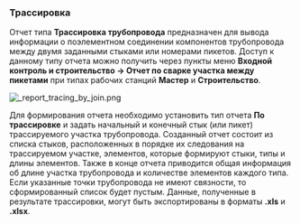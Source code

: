 ﻿
### Трассировка
Отчет типа **Трассировка трубопровода** предназначен для вывода информации о поэлементном соединении компонентов трубопровода между двумя заданными стыками или номерами пикетов. Доступ к данному типу отчета можно получить через пункты меню **Входной контроль и строительство -> Отчет по сварке участка между пикетами** при типах рабочих станций **Мастер** и **Строительство**. 

![_report_tracing_by_join.png](./images/_report_tracing_by_join.png "Отчет по трассировке")

Для формирования отчета необходимо установить тип отчета **По трассировке** и задать начальный и конечный стык (или пикет) трассируемого участка трубопровода. Созданный отчет состоит из списка стыков, расположенных в порядке их следования на трассируемом участке, элементов, которые формируют стыки, типы и длины элементов.  Также в конце отчета приводится общая информация об длине участка трубопровода и количестве элементов каждого типа. Если указанные точки трубопровода не имеют связности, то сформированный список будет пустым. Данные, полученные в результате трассировки, могут быть экспортированы в форматы **.xls** и **.xlsx**.